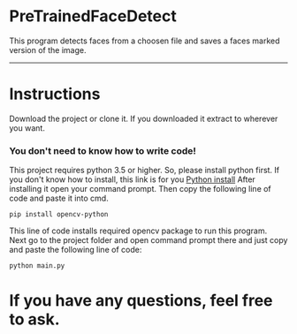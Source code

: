 # PreTrainedFaceDetect
This program detects faces from a choosen file and saves a faces marked version of the image.
<hr>

<h1>Instructions</h1>
Download the project or clone it.
If you downloaded it extract to wherever you want.
<h3>You don't need to know how to write code!</h3>
This project requires python 3.5 or higher. So, please install python first.
If you don't know how to install, this link is for you <a href = 'https://realpython.com/installing-python/'>Python install</a>
After installing it open your command prompt. Then copy the following line of code and paste it into cmd.


````
pip install opencv-python
````

This line of code installs required opencv package to run this program.
<br>
Next go to the project folder and open command prompt there and just copy and paste the following line of code:

```
python main.py
```

<h1>If you have any questions, feel free to ask.</h1>
